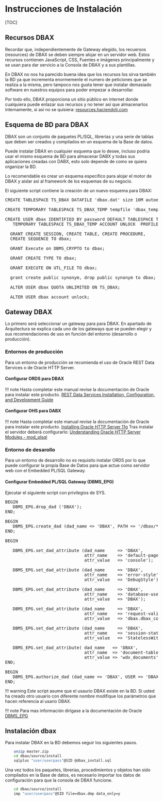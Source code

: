 # Instrucciones de Instalación

[TOC]

## Recursos DBAX

Recordar que, independientemente de Gateway elegido, los recuersos (resources) de DBAX se deben siempre alojar en un servidor web. Estos recursos contienen JavaScript, CSS, Fuentes e imágenes principalmente y se usan para dar servicio a la Consola de DBAX y a sus plantillas. 

En DBAX no nos ha parecido buena idea que los recursos los sirva también la BD ya que incrementa enormemente el numero de peticiones que se realiza a la misma, pero tampoco nos gusta tener que instalar demasiado software en nuestros equipos para poder empezar a desarrollar. 

Por todo ello, DBAX proporciona un sitio público en internet donde cualquiera puede enlazar sus recursos y no tener así que almacenarlos internamente, si así no se quisiera: [resources.haciendoti.com](resources.haciendoti.com)

## Esquema de BD para DBAX

DBAX son un conjunto de paquetes PL/SQL, librerias y una serie de tablas que deben ser creados y compilados en un esquema de la Base de datos.

Puede instalar DBAX en cualquier esquema que lo desee, incluso podria usar el mismo esquema de BD para almacenar DABX y todas sus aplicaciones creadas con DABX, esto solo depende de como se quiera organizar la BD. 

Lo recomendable es crear un esquema específico para alojar el motor de DBAX y aislar así al framework de los esquemas de su negocio. 

El siguiente script contiene la creación de un nuevo esquema para DBAX: 

<pre class="prettyprint lang-plsql">
CREATE TABLESPACE TS_DBAX DATAFILE 'dbax.dat' size 10M autoextend on;

CREATE TEMPORARY TABLESPACE TS_DBAX_TEMP tempfile 'dbax_temp.dat' size 5M autoextend on;

CREATE USER dbax IDENTIFIED BY password DEFAULT TABLESPACE TS_DBAX
   TEMPORARY TABLESPACE TS_DBAX_TEMP ACCOUNT UNLOCK  PROFILE DEFAULT;
   
  GRANT CREATE SESSION, CREATE TABLE, CREATE PROCEDURE,
  CREATE SEQUENCE TO dbax;
  
  GRANT Execute on DBMS_CRYPTO to dbax;
  
  GRANT CREATE TYPE TO dbax;

  GRANT EXECUTE ON UTL_FILE TO dbax;

  grant create public synonym, drop public synonym to dbax;
    
  ALTER USER dbax QUOTA UNLIMITED ON TS_DBAX;

  ALTER USER dbax account unlock;
</pre>

## Gateway DBAX

Lo primero será seleccionar un gateway para para DBAX. En apartado de Arquitectura se explica cada uno de los gateways que se pueden elegir y sus recomendaciones de uso en función del entorno (desarrollo o producción).

### Entornos de producción

Para un entorno de producción se recomienda el uso de Oracle REST Data Services o de Oracle HTTP Server. 

#### Configurar ORDS para DBAX

!!! note
    Hasta completar este manual revise la documentación de Oracle para instalar este producto. 
    [REST Data Services Installation, Configuration, and Development Guide](http://docs.oracle.com/cd/E56351_01/doc.30/e56293/install.htm)

#### Configurar OHS para DABX

!!! note
    Hasta completar este manual revise la documentación de Oracle para instalar este producto. 
    [Installing Oracle HTTP Server 11g](https://docs.oracle.com/cd/E29542_01/doc.1111/e29751/install_ora_httpserver.htm)
    Tras instalar el servidor deberá configurarlo: 
    [Understanding Oracle HTTP Server Modules - mod_plsql](https://docs.oracle.com/cd/E15523_01/web.1111/e10144/under_mods.htm#HSADM003)

### Entorno de desarollo

Para un entorno de desarrollo no es requisito instalar ORDS por lo que puede configurar la propia Base de Datos para que actue como servidor web con el Embedded PL/SQL Gateway.

#### Configurar Embedded PL/SQL Gateway (DBMS_EPG)

Ejecutar el siguiente script con privilegios de SYS.

<pre class="prettyprint lang-plsql">
BEGIN
   DBMS_EPG.drop_dad ('DBAX');
END;

BEGIN
   DBMS_EPG.create_dad (dad_name => 'DBAX', PATH => '/dbax/*');
END;

BEGIN

   DBMS_EPG.set_dad_attribute (dad_name     => 'DBAX',
                               attr_name    => 'default-page',
                               attr_value   => 'console');

   DBMS_EPG.set_dad_attribute (dad_name     => 'DBAX',
                               attr_name    => 'error-style',
                               attr_value   => 'DebugStyle');

   DBMS_EPG.set_dad_attribute (dad_name     => 'DBAX',
                               attr_name    => 'database-username',
                               attr_value   => 'DBAX');
   
   DBMS_EPG.set_dad_attribute (dad_name     => 'DBAX',
                               attr_name    => 'request-validation-function',
                               attr_value   => 'dbax.dbax_core.request_validation_function');
   
   DBMS_EPG.set_dad_attribute (dad_name     => 'DBAX',
                               attr_name    => 'session-state-management',
                               attr_value   => 'StatelessWithFastResetPackageState');                               

   DBMS_EPG.set_dad_attribute( dad_name   => 'DBAX',
                               attr_name  => 'document-table-name',
                               attr_value => 'wdx_documents' );
END;

BEGIN
   DBMS_EPG.authorize_dad (dad_name => 'DBAX', USER => 'DBAX');   
END;
</pre>

!!! warning
    Este script asume que el usaurio DBAX existe en la BD. Si usted ha creado otro usuario con diferente nombre modifique los parámetros que hacen referencia al usario DBAX.

!!! note
    Para mas información dirígase a la documentación de Oracle
    [DBMS_EPG](https://docs.oracle.com/cd/B28359_01/appdev.111/b28419/d_epg.htm)

## Instalación dbax

Para instalar DBAX en la BD debemos seguir los siguientes pasos.

``` sh
    unzip master.zip
    cd dbax/source/install
    sqlplus "user/userpass"@SID @dbax_install.sql
```

Una vez todos los paquetes, librerias, procedimientos y objetos han sido compilados en la Base de datos, es necesario importar los datos de configuración para que la consola de DBAX funcione.

``` sh
    cd dbax/source/install
    imp "user/userpass"@SID file=dbax.dmp data_only=y
```




<script> 
  //Google prettyprint for pl/sql
  document.addEventListener("DOMContentLoaded", function(event) { prettyPrint(); });
</script>